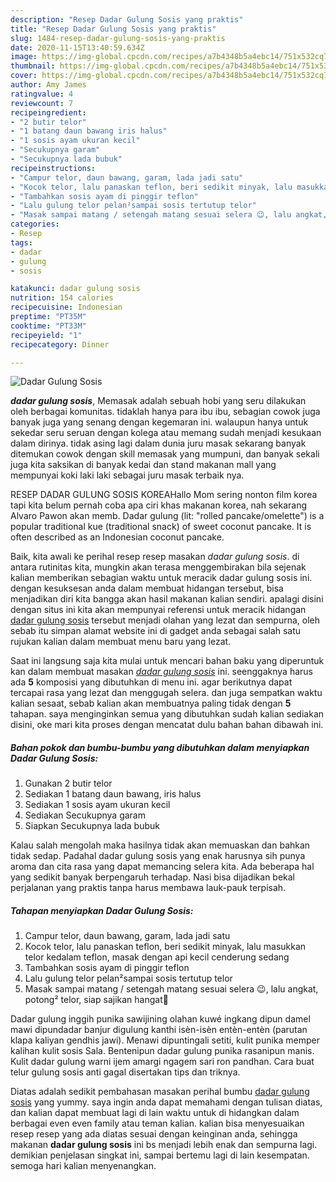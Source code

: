 ```yaml
---
description: "Resep Dadar Gulung Sosis yang praktis"
title: "Resep Dadar Gulung Sosis yang praktis"
slug: 1484-resep-dadar-gulung-sosis-yang-praktis
date: 2020-11-15T13:40:59.634Z
image: https://img-global.cpcdn.com/recipes/a7b4348b5a4ebc14/751x532cq70/dadar-gulung-sosis-foto-resep-utama.jpg
thumbnail: https://img-global.cpcdn.com/recipes/a7b4348b5a4ebc14/751x532cq70/dadar-gulung-sosis-foto-resep-utama.jpg
cover: https://img-global.cpcdn.com/recipes/a7b4348b5a4ebc14/751x532cq70/dadar-gulung-sosis-foto-resep-utama.jpg
author: Amy James
ratingvalue: 4
reviewcount: 7
recipeingredient:
- "2 butir telor"
- "1 batang daun bawang iris halus"
- "1 sosis ayam ukuran kecil"
- "Secukupnya garam"
- "Secukupnya lada bubuk"
recipeinstructions:
- "Campur telor, daun bawang, garam, lada jadi satu"
- "Kocok telor, lalu panaskan teflon, beri sedikit minyak, lalu masukkan telor kedalam teflon, masak dengan api kecil cenderung sedang"
- "Tambahkan sosis ayam di pinggir teflon"
- "Lalu gulung telor pelan²sampai sosis tertutup telor"
- "Masak sampai matang / setengah matang sesuai selera 😉, lalu angkat, potong² telor, siap sajikan hangat🥰"
categories:
- Resep
tags:
- dadar
- gulung
- sosis

katakunci: dadar gulung sosis 
nutrition: 154 calories
recipecuisine: Indonesian
preptime: "PT35M"
cooktime: "PT33M"
recipeyield: "1"
recipecategory: Dinner

---
```



![Dadar Gulung Sosis](https://img-global.cpcdn.com/recipes/a7b4348b5a4ebc14/751x532cq70/dadar-gulung-sosis-foto-resep-utama.jpg)

<b><i>dadar gulung sosis</i></b>, Memasak adalah sebuah hobi yang seru dilakukan oleh berbagai komunitas. tidaklah hanya para ibu ibu, sebagian cowok juga banyak juga yang senang dengan kegemaran ini. walaupun hanya untuk sekedar seru seruan dengan kolega atau memang sudah menjadi kesukaan dalam dirinya. tidak asing lagi dalam dunia juru masak sekarang banyak ditemukan cowok dengan skill memasak yang mumpuni, dan banyak sekali juga kita saksikan di banyak kedai dan stand makanan mall yang mempunyai koki laki laki sebagai juru masak terbaik nya.

RESEP DADAR GULUNG SOSIS KOREAHallo Mom sering nonton film korea tapi kita belum pernah coba apa ciri khas makanan korea, nah sekarang Alvaro Pawon akan memb. Dadar gulung (lit: &#34;rolled pancake/omelette&#34;) is a popular traditional kue (traditional snack) of sweet coconut pancake. It is often described as an Indonesian coconut pancake.

Baik, kita awali ke perihal resep resep masakan <i>dadar gulung sosis</i>. di antara rutinitas kita, mungkin akan terasa menggembirakan bila sejenak kalian memberikan sebagian waktu untuk meracik dadar gulung sosis ini. dengan kesuksesan anda dalam membuat hidangan tersebut, bisa menjadikan diri kita bangga akan hasil makanan kalian sendiri. apalagi disini dengan situs ini kita akan mempunyai referensi untuk meracik hidangan <u>dadar gulung sosis</u> tersebut menjadi olahan yang lezat dan sempurna, oleh sebab itu simpan alamat website ini di gadget anda sebagai salah satu rujukan kalian dalam membuat menu baru yang lezat.


Saat ini langsung saja kita mulai untuk mencari bahan baku yang diperuntuk kan dalam membuat masakan <u><i>dadar gulung sosis</i></u> ini. seenggaknya harus ada <b>5</b> komposisi yang dibutuhkan di menu ini. agar berikutnya dapat tercapai rasa yang lezat dan menggugah selera. dan juga sempatkan waktu kalian sesaat, sebab kalian akan membuatnya paling tidak dengan <b>5</b> tahapan. saya menginginkan semua yang dibutuhkan sudah kalian sediakan disini, oke mari kita proses dengan mencatat dulu bahan bahan dibawah ini.

<!--inarticleads1-->

##### Bahan pokok dan bumbu-bumbu yang dibutuhkan dalam menyiapkan Dadar Gulung Sosis:

1. Gunakan 2 butir telor
1. Sediakan 1 batang daun bawang, iris halus
1. Sediakan 1 sosis ayam ukuran kecil
1. Sediakan Secukupnya garam
1. Siapkan Secukupnya lada bubuk


Kalau salah mengolah maka hasilnya tidak akan memuaskan dan bahkan tidak sedap. Padahal dadar gulung sosis yang enak harusnya sih punya aroma dan cita rasa yang dapat memancing selera kita. Ada beberapa hal yang sedikit banyak berpengaruh terhadap. Nasi bisa dijadikan bekal perjalanan yang praktis tanpa harus membawa lauk-pauk terpisah. 

<!--inarticleads2-->

##### Tahapan menyiapkan Dadar Gulung Sosis:

1. Campur telor, daun bawang, garam, lada jadi satu
1. Kocok telor, lalu panaskan teflon, beri sedikit minyak, lalu masukkan telor kedalam teflon, masak dengan api kecil cenderung sedang
1. Tambahkan sosis ayam di pinggir teflon
1. Lalu gulung telor pelan²sampai sosis tertutup telor
1. Masak sampai matang / setengah matang sesuai selera 😉, lalu angkat, potong² telor, siap sajikan hangat🥰


Dadar gulung inggih punika sawijining olahan kuwé ingkang dipun damel mawi dipundadar banjur digulung kanthi isèn-isèn entèn-entèn (parutan klapa kaliyan gendhis jawi). Menawi dipuntingali setiti, kulit punika memper kalihan kulit sosis Sala. Bentenipun dadar gulung punika rasanipun manis. Kulit dadar gulung warni ijem amargi ngagem sari ron pandhan. Cara buat telur gulung sosis anti gagal disertakan tips dan triknya. 

Diatas adalah sedikit pembahasan masakan perihal bumbu <u>dadar gulung sosis</u> yang yummy. saya ingin anda dapat memahami dengan tulisan diatas, dan kalian dapat membuat lagi di lain waktu untuk di hidangkan dalam berbagai even even family atau teman kalian. kalian bisa menyesuaikan resep resep yang ada diatas sesuai dengan keinginan anda, sehingga makanan <b>dadar gulung sosis</b> ini bs menjadi lebih enak dan sempurna lagi. demikian penjelasan singkat ini, sampai bertemu lagi di lain kesempatan. semoga hari kalian menyenangkan.
